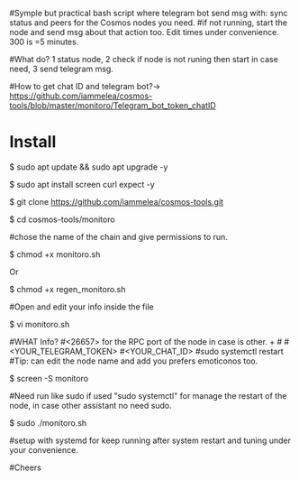 
#Symple but practical bash script where telegram bot send msg with: sync status and peers for the Cosmos nodes you need.
#if not running, start the node and send msg about that action too. Edit times under convenience. 300 is =5 minutes.

#What do? 1 status node, 2 check if node is not runing then start in case need, 3 send telegram msg.

#How to get chat ID and telegram bot?→ https://github.com/iammelea/cosmos-tools/blob/master/monitoro/Telegram_bot_token_chatID



# Install

$ sudo apt update && sudo apt upgrade -y

$ sudo apt install screen curl expect -y

$ git clone https://github.com/iammelea/cosmos-tools.git

$ cd cosmos-tools/monitoro

#chose the name of the chain and give permissions to run.


$ chmod +x monitoro.sh

Or

$ chmod +x regen_monitoro.sh


#Open and edit your info inside the file

$ vi monitoro.sh

#WHAT Info?
#<26657> for the RPC port of the node in case is other.  + 
#<WRITE-NODE-NAME-HERE>
#<YOUR_TELEGRAM_TOKEN>
#<YOUR_CHAT_ID>
#sudo systemctl restart <PROCESS NAME>
#Tip: can edit the node name and add you prefers emoticonos too.
  

$ screen -S monitoro

#Need run like sudo if used "sudo systemctl" for manage the restart of the node, in case other assistant no need sudo.


$ sudo ./monitoro.sh



#setup with systemd for keep running after system restart and tuning under your convenience.

#Cheers


